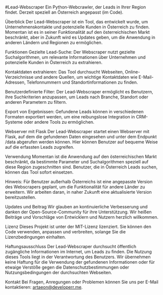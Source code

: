 #Lead-Webscraper
Ein Python-Webcrawler, der Leads in Ihrer Region findet. Derzeit speziell an Österreich angepasst (im Code).

Überblick
Der Lead-Webscraper ist ein Tool, das entwickelt wurde, um Unternehmenskontakte und potenzielle Kunden in Österreich zu finden. Momentan ist es in seiner Funktionalität auf den österreichischen Markt beschränkt, aber in Zukunft wird es Updates geben, um die Anwendung in anderen Ländern und Regionen zu ermöglichen.

Funktionen
Gezielte Lead-Suche: Der Webscraper nutzt gezielte Suchalgorithmen, um relevante Informationen über Unternehmen und potenzielle Kunden in Österreich zu extrahieren.

Kontaktdaten extrahieren: Das Tool durchsucht Webseiten, Online-Verzeichnisse und andere Quellen, um wichtige Kontaktdaten wie E-Mail-Adressen, Telefonnummern und Standortinformationen zu finden.

Benutzerdefinierte Filter: Der Lead-Webscraper ermöglicht es Benutzern, ihre Suchkriterien anzupassen, um Leads nach Branche, Standort oder anderen Parametern zu filtern.

Export von Ergebnissen: Gefundene Leads können in verschiedenen Formaten exportiert werden, um eine reibungslose Integration in CRM-Systeme oder andere Tools zu ermöglichen.

Webserver mit Flask
Der Lead-Webscraper startet einen Webserver mit Flask, auf dem die gefundenen Daten eingesehen und unter dem Endpunkt /data abgerufen werden können. Hier können Benutzer auf bequeme Weise auf die erfassten Leads zugreifen.

Verwendung
Momentan ist die Anwendung auf den österreichischen Markt beschränkt, da bestimmte Parameter und Suchalgorithmen speziell auf diese Region zugeschnitten sind. Benutzer, die in Österreich Leads suchen, können das Tool sofort einsetzen.

Hinweis: Für Benutzer außerhalb Österreichs ist eine angepasste Version des Webscrapers geplant, um die Funktionalität für andere Länder zu erweitern. Wir arbeiten daran, in naher Zukunft eine aktualisierte Version bereitzustellen.

Updates und Beitrag
Wir glauben an kontinuierliche Verbesserung und danken der Open-Source-Community für ihre Unterstützung. Wir heißen Beiträge und Vorschläge von Entwicklern und Nutzern herzlich willkommen.

Lizenz
Dieses Projekt ist unter der MIT-Lizenz lizenziert. Sie können den Code verwenden, anpassen und verbreiten, solange Sie die Lizenzbedingungen einhalten.

Haftungsausschluss
Der Lead-Webscraper durchsucht öffentlich zugängliche Informationen im Internet, um Leads zu finden. Die Nutzung dieses Tools liegt in der Verantwortung des Benutzers. Wir übernehmen keine Haftung für die Verwendung der gefundenen Informationen oder für etwaige Verstöße gegen die Datenschutzbestimmungen oder Nutzungsbedingungen der durchsuchten Webseiten.

Kontakt
Bei Fragen, Anregungen oder Problemen können Sie uns per E-Mail kontaktieren: artaeon@developerr.me.